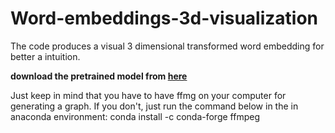 # Word-embeddings-3d-visualization
The code produces a visual 3 dimensional transformed word embedding for better a intuition.

**download the pretrained model from [here](https://doc-0s-34-docs.googleusercontent.com/docs/securesc/e8t8o38u8b09tfs5uuvqkmvhm5ughui5/8r20bj0oqvga081qdh4fc9ddt6mn434i/1601997750000/06848720943842814915/00863812916379381327/0B7XkCwpI5KDYNlNUTTlSS21pQmM?e=download&authuser=0&nonce=i7daqp0m761jo&user=00863812916379381327&hash=gul3immg00al43k9glirqkfkutn0l4k6)**

Just keep in mind that you have to have ffmg on your computer for generating a graph. If you don't, just run the command below in the in anaconda environment:
conda install -c conda-forge ffmpeg
